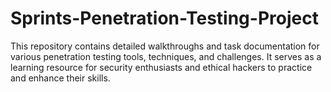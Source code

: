 # Sprints-Penetration-Testing-Project
This repository contains detailed walkthroughs and task documentation for various penetration testing tools, techniques, and challenges. It serves as a learning resource for security enthusiasts and ethical hackers to practice and enhance their skills.
